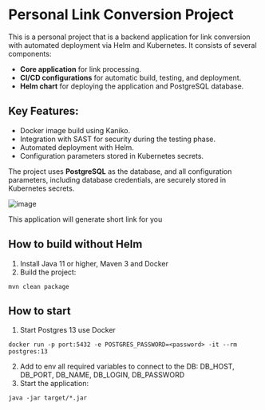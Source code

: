 # Personal Link Conversion Project

This is a personal project that is a backend application for link conversion with automated deployment via Helm and Kubernetes. It consists of several components:

- **Core application** for link processing.
- **CI/CD configurations** for automatic build, testing, and deployment.
- **Helm chart** for deploying the application and PostgreSQL database.

## Key Features:

- Docker image build using Kaniko.
- Integration with SAST for security during the testing phase.
- Automated deployment with Helm.
- Configuration parameters stored in Kubernetes secrets.

The project uses **PostgreSQL** as the database, and all configuration parameters, including database credentials, are securely stored in Kubernetes secrets.


![image](https://github.com/user-attachments/assets/5c595a5b-9834-492b-9433-11865c5f8de3)


This application will generate short link for you

## How to build without Helm

1. Install Java 11 or higher, Maven 3 and Docker
2. Build the project:
```shell
mvn clean package
```

## How to start

1. Start Postgres 13 use Docker
```shell
docker run -p port:5432 -e POSTGRES_PASSWORD=<password> -it --rm postgres:13
```
2. Add to env all required variables to connect to the DB:
DB_HOST, DB_PORT, DB_NAME, DB_LOGIN, DB_PASSWORD
3. Start the application:
```shell
java -jar target/*.jar

